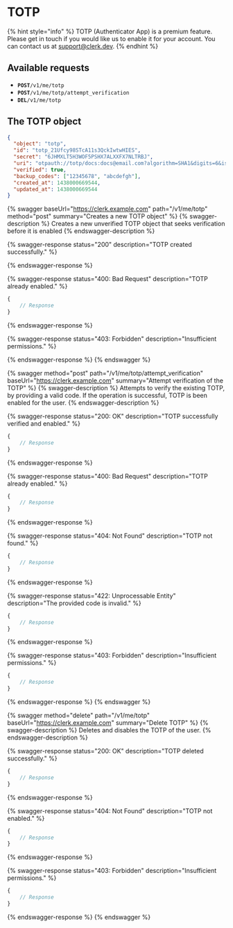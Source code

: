 # TOTP

{% hint style="info" %}
TOTP (Authenticator App) is a premium feature. Please get in touch if you would like us to enable it for your account. You can contact us at [support@clerk.dev](mailto:support@clerk.dev).
{% endhint %}

## Available requests

* **`POST`**`/v1/me/totp`
* **`POST`**`/v1/me/totp/attempt_verification`
* **`DEL`**`/v1/me/totp`

## The TOTP object

```json
{
  "object": "totp",
  "id": "totp_21Ufcy98STcA11s3QckIwtwHIES",
  "secret": "6JHMXLT5H3WOF5PSHX7ALXXFX7NLTRBJ",
  "uri": "otpauth://totp/docs:docs@email.com?algorithm=SHA1&digits=6&issuer=docs&period=30&secret=6JHMXLT5H3WOF5PSHX7ALXXFX7NLTRBJ",
  "verified": true,
  "backup_codes": ["12345678", "abcdefgh"],
  "created_at": 1438000669544,
  "updated_at": 1438000669544
}
```

{% swagger baseUrl="https://clerk.example.com" path="/v1/me/totp" method="post" summary="Creates a new TOTP object" %}
{% swagger-description %}
Creates a new unverified TOTP object that seeks verification before it is enabled
{% endswagger-description %}

{% swagger-response status="200" description="TOTP created successfully." %}

{% endswagger-response %}

{% swagger-response status="400: Bad Request" description="TOTP already enabled." %}
```javascript
{
    // Response
}
```
{% endswagger-response %}

{% swagger-response status="403: Forbidden" description="Insufficient permissions." %}

{% endswagger-response %}
{% endswagger %}

{% swagger method="post" path="/v1/me/totp/attempt_verification" baseUrl="https://clerk.example.com" summary="Attempt verification of the TOTP" %}
{% swagger-description %}
Attempts to verify the existing TOTP, by providing a valid code. If the operation is successful, TOTP is been enabled for the user.
{% endswagger-description %}

{% swagger-response status="200: OK" description="TOTP successfully verified and enabled." %}
```javascript
{
    // Response
}
```
{% endswagger-response %}

{% swagger-response status="400: Bad Request" description="TOTP already enabled." %}
```javascript
{
    // Response
}
```
{% endswagger-response %}

{% swagger-response status="404: Not Found" description="TOTP not found." %}
```javascript
{
    // Response
}
```
{% endswagger-response %}

{% swagger-response status="422: Unprocessable Entity" description="The provided code is invalid." %}
```javascript
{
    // Response
}
```
{% endswagger-response %}

{% swagger-response status="403: Forbidden" description="Insufficient permissions." %}
```javascript
{
    // Response
}
```
{% endswagger-response %}
{% endswagger %}

{% swagger method="delete" path="/v1/me/totp" baseUrl="https://clerk.example.com" summary="Delete TOTP" %}
{% swagger-description %}
Deletes and disables the TOTP of the user.
{% endswagger-description %}

{% swagger-response status="200: OK" description="TOTP deleted successfully." %}
```javascript
{
    // Response
}
```
{% endswagger-response %}

{% swagger-response status="404: Not Found" description="TOTP not enabled." %}
```javascript
{
    // Response
}
```
{% endswagger-response %}

{% swagger-response status="403: Forbidden" description="Insufficient permissions." %}
```javascript
{
    // Response
}
```
{% endswagger-response %}
{% endswagger %}
